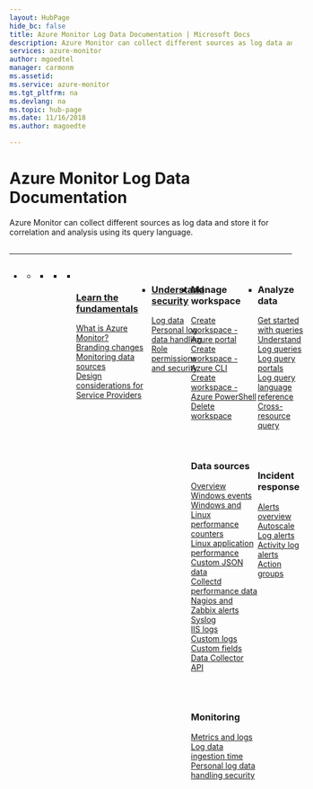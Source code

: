 ```yaml
---
layout: HubPage
hide_bc: false
title: Azure Monitor Log Data Documentation | Microsoft Docs
description: Azure Monitor can collect different sources as log data and store it for correlation and analysis using its query language.
services: azure-monitor
author: mgoedtel
manager: carmonm
ms.assetid:	
ms.service: azure-monitor
ms.tgt_pltfrm: na
ms.devlang: na
ms.topic: hub-page
ms.date: 11/16/2018
ms.author: magoedte

---
```


<div id="main" class="v2">
    <div class="container">
        <h1>Azure Monitor Log Data Documentation</h1>
        <p>Azure Monitor can collect different sources as log data and store it for correlation and analysis using its query language.</p>
        <hr style="margin: 30px 0;" />
        <ul class="pivots">
            <li>
                <a href="#products"></a>
                <ul id="products">
                    <li>
                        <a class="singlePanelNavItem selected" style="display: none" href="#indexA" data-linktype="self-bookmark"></a>
                        <ul class="panelContent singlePanelContent" id="indexA" style="border: medium; border-image: none; margin-top: 0px; display: flex; float: left;">
                            <li class="fullSpan">
                                <a href="#index1" data-linktype="self-bookmark"></a>
                                <ul class="cardsF cols cols4" id="index1" style="float: left; display: flex; width: 100%; border-bottom: 1px var(--grey-lighter) solid;">  
                                    <li>
                                        <ul class="cardsB panelContent" id="cardtypes-B" style="float: left; display: flex; width: 100%;">
                                            <li>
                                                <a href="">
                                                    <div class="cardSize">
                                                        <div class="cardPadding">
                                                            <div class="card">
                                                                <div class="cardImageOuter">
                                                                    <div class="cardImage">
                                                                        <img alt="" src="https://docs.microsoft.com/media/common/i_learn-about.svg" data-linktype="external">
                                                                    </div>
                                                                </div>
                                                                <div class="cardText" style="padding-left: 0px">
                                                                    <h3>Learn the fundamentals</h3> 
																	<p> 
																	    <a href="/azure/azure-monitor/overview">What is Azure Monitor?</a><br/>
                                                                        <a href="/azure/azure-monitor/azure-monitor-rebrand">Branding changes</a><br/>
                                                                        <a href="/azure/monitoring/monitoring-data-sources">Monitoring data sources</a><br/>
                                                                        <a href="/azure/log-analytics/log-analytics-service-providers">Design considerations for Service Providers</a><br/>
																	</p>
																</div>
                                                            </div>
                                                        </div>
                                                    </div>
                                                </a>
                                            </li>
                                            <li>
                                                <a href="">
                                                    <div class="cardSize">
                                                        <div class="cardPadding">
                                                            <div class="card">
                                                                <div class="cardText">
                                                                    <h3>Understand security</h3> 
																	<p>
																	    <a href="/azure/log-analytics/log-analytics-data-security">Log data</a><br/>
                                                                        <a href="/azure/log-analytics/log-analytics-personal-data-mgmt">Personal log data handling</a><br/>
                                                                        <a href="/azure/monitoring-and-diagnostics/monitoring-roles-permissions-security">Role permissions and security</a><br/>
																    </p>
																</div>
                                                            </div>
                                                        </div>
                                                    </div>
                                                </a>
                                            </li>
										</ul>
                                    </li>
                                    <li>
                                        <div class="cardSize">
                                            <div class="cardPadding">
                                                <div class="card">
                                                    <div class="cardText">
														<h3>Manage workspace</h3>
                                                        <p>
                                                            <a href="/azure/log-analytics/log-analytics-quick-create-workspace">Create workspace - Azure portal</a><br/>
                                                            <a href="/azure/log-analytics/log-analytics-quick-create-workspace-cli">Create workspace - Azure CLI</a><br/>
                                                            <a href="/azure/log-analytics/log-analytics-quick-create-workspace-posh">Create workspace - Azure PowerShell</a><br/>
                                                            <a href="/azure/log-analytics/log-analytics-manage-del-workspace">Delete workspace</a><br/>
														</p>
														<br><br>
                                                        <h3>Data sources</h3>
                                                        <p>
                                                            <a href="/azure/monitoring/monitoring-data-sources">Overview<br/>
                                                            <a href="/azure/log-analytics/log-analytics-data-sources-windows-events">Windows events</a><br/>
                                                            <a href="/azure/log-analytics-data-sources-performance-counters">Windows and Linux performance counters</a><br/>
                                                            <a href="/azure/log-analytics/log-analytics-data-sources-linux-applications">Linux application performance</a><br/>
                                                            <a href="/azure/log-analytics/log-analytics-data-sources-json">Custom JSON data</a><br/>
                                                            <a href="/azure/log-analytics/log-analytics-data-sources-collectd">Collectd performance data</a><br/>
                                                            <a href="/azure/log-analytics/log-analytics-data-sources-alerts-nagios-zabbix">Nagios and Zabbix alerts</a><br/>
                                                            <a href="/azure/log-analytics/log-analytics-data-sources-syslog">Syslog</a><br/>
                                                            <a href="/azure/log-analytics/log-analytics-data-sources-iis-logs">IIS logs</a><br/>
                                                            <a href="/azure/log-analytics/log-analytics-data-sources-custom-logs">Custom logs</a><br/>
                                                            <a href="/azure/log-analytics/log-analytics-custom-fields">Custom fields</a><br/>
                                                            <a href="/azure/log-analytics/log-analytics-data-collector-api">Data Collector API</a><br/>
															</p>
														<br><br>
                                                        <h3>Monitoring</h3>
                                                        <p>
                                                            <a href="/azure/monitoring/monitoring-data-collection">Metrics and logs</a><br/>
                                                            <a href="/azure/log-analytics/log-analytics-data-ingestion-time">Log data ingestion time</a><br/>
                                                            <a href="/azure/log-analytics/log-analytics-personal-data-mgmt">Personal log data handling security</a><br/>
														</p>
                                                    </div>
                                                </div>
                                            </div>
                                        </div>
                                    </li>
									<li>
                                        <div class="cardSize">
                                            <div class="cardPadding">
                                                <div class="card">
                                                    <div class="cardText">
                                                        <h3>Analyze data</h3>
                                                        <p>
                                                            <a href="/azure/log-analytics/query-language/get-started-queries">Get started with queries</a><br/>
                                                            <a href="/azure/log-analytics/log-analytics-log-search">Understand Log queries</a><br/>
                                                            <a href="/azure/log-analytics/log-analytics-log-search-portals">Log query portals</a><br/>
                                                            <a href="/azure/log-analytics/query-language/query-language">Log query language reference</a><br/>
                                                            <a href="/azure/log-analytics-cross-workspace-search">Cross-resource query</a><br/>
														</p>
														<br><br>
                                                        <h3>Incident response</h3>
                                                        <p>
                                                            <a href="/azure/monitoring-and-diagnostics/monitoring-overview-unified-alerts">Alerts overview</a><br/>
                                                            <a href="/azure/monitoring-and-diagnostics/monitoring-overview-autoscale">Autoscale</a><br/>
                                                            <a href="/azure/monitoring-and-diagnostics/monitor-alerts-unified-log">Log alerts</a><br/>
                                                            <a href="/azure/monitoring-and-diagnostics/monitoring-activity-log-alerts-new-experience">Activity log alerts</a><br/>
                                                            <a href="/azure/monitoring-and-diagnostics/monitoring-action-groups">Action groups</a><br/>
                                                        </p>
													</div>
                                                </div>
                                            </div>
                                        </div>
								    </li>
                                </ul>
                            </li>
                        </ul>
                    </li>
                </ul>
            </li>
        </ul>
    </div>
</div>
